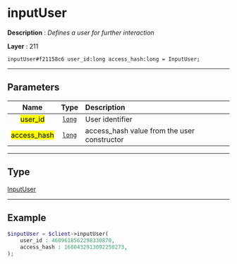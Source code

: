 # inputUser

**Description** : *Defines a user for further interaction*

**Layer** : 211

```tl
inputUser#f21158c6 user_id:long access_hash:long = InputUser;
```

---

## Parameters

| Name | Type | Description |
| :---: | :---: | :--- |
| <mark>user_id</mark> | [`long`](type/long) | User identifier |
| <mark>access_hash</mark> | [`long`](type/long) | access_hash value from the user constructor |

---

## Type

[InputUser](type/InputUser)

---

## Example

```php
$inputUser = $client->inputUser(
	user_id : 4609618562298330870,
	access_hash : 1680432913092250273,
);
```